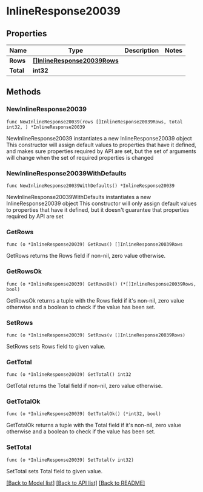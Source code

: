 # InlineResponse20039

## Properties

Name | Type | Description | Notes
------------ | ------------- | ------------- | -------------
**Rows** | [**[]InlineResponse20039Rows**](InlineResponse20039Rows.md) |  | 
**Total** | **int32** |  | 

## Methods

### NewInlineResponse20039

`func NewInlineResponse20039(rows []InlineResponse20039Rows, total int32, ) *InlineResponse20039`

NewInlineResponse20039 instantiates a new InlineResponse20039 object
This constructor will assign default values to properties that have it defined,
and makes sure properties required by API are set, but the set of arguments
will change when the set of required properties is changed

### NewInlineResponse20039WithDefaults

`func NewInlineResponse20039WithDefaults() *InlineResponse20039`

NewInlineResponse20039WithDefaults instantiates a new InlineResponse20039 object
This constructor will only assign default values to properties that have it defined,
but it doesn't guarantee that properties required by API are set

### GetRows

`func (o *InlineResponse20039) GetRows() []InlineResponse20039Rows`

GetRows returns the Rows field if non-nil, zero value otherwise.

### GetRowsOk

`func (o *InlineResponse20039) GetRowsOk() (*[]InlineResponse20039Rows, bool)`

GetRowsOk returns a tuple with the Rows field if it's non-nil, zero value otherwise
and a boolean to check if the value has been set.

### SetRows

`func (o *InlineResponse20039) SetRows(v []InlineResponse20039Rows)`

SetRows sets Rows field to given value.


### GetTotal

`func (o *InlineResponse20039) GetTotal() int32`

GetTotal returns the Total field if non-nil, zero value otherwise.

### GetTotalOk

`func (o *InlineResponse20039) GetTotalOk() (*int32, bool)`

GetTotalOk returns a tuple with the Total field if it's non-nil, zero value otherwise
and a boolean to check if the value has been set.

### SetTotal

`func (o *InlineResponse20039) SetTotal(v int32)`

SetTotal sets Total field to given value.



[[Back to Model list]](../README.md#documentation-for-models) [[Back to API list]](../README.md#documentation-for-api-endpoints) [[Back to README]](../README.md)


